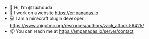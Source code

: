 - 👋 Hi, I’m @zachduda
- 👀 I work on a website https://empanadas.io
- 💻 I am a minecraft plugin developer. https://www.spigotmc.org/resources/authors/zach_attack.56425/
- 📫 You can reach me at https://empanadas.io/server/contact
